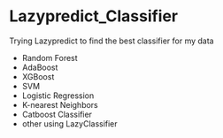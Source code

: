 # Lazypredict_Classifier
Trying Lazypredict to find the best classifier for my data
*  Random Forest
*  AdaBoost
*  XGBoost
*  SVM
*  Logistic Regression
*  K-nearest Neighbors
*  Catboost Classifier
*  other using LazyClassifier
